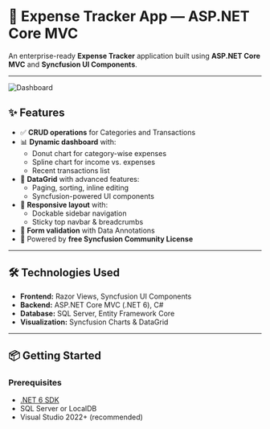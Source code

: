 # 💸 Expense Tracker App — ASP.NET Core MVC

An enterprise-ready **Expense Tracker** application built using **ASP.NET Core MVC** and **Syncfusion UI Components**.

---

![Dashboard](/Dash.jpg)


## ✨ Features

- ✅ **CRUD operations** for Categories and Transactions  
- 📊 **Dynamic dashboard** with:
  - Donut chart for category-wise expenses
  - Spline chart for income vs. expenses
  - Recent transactions list  
- 📁 **DataGrid** with advanced features:
  - Paging, sorting, inline editing
  - Syncfusion-powered UI components  
- 🧭 **Responsive layout** with:
  - Dockable sidebar navigation
  - Sticky top navbar & breadcrumbs  
- 🧪 **Form validation** with Data Annotations  
- 🔐 Powered by **free Syncfusion Community License**

---

## 🛠️ Technologies Used

- **Frontend:** Razor Views, Syncfusion UI Components  
- **Backend:** ASP.NET Core MVC (.NET 6), C#  
- **Database:** SQL Server, Entity Framework Core  
- **Visualization:** Syncfusion Charts & DataGrid  

---

## 📦 Getting Started

### Prerequisites

- [.NET 6 SDK](https://dotnet.microsoft.com/download/dotnet/6.0)
- SQL Server or LocalDB
- Visual Studio 2022+ (recommended)

